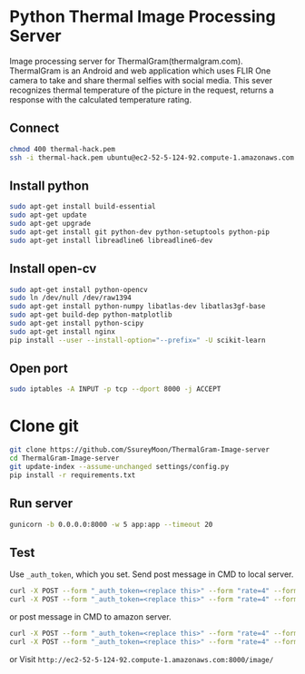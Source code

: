 # Python Thermal Image Processing Server
Image processing server for ThermalGram(thermalgram.com).
ThermalGram is an Android and web application which uses FLIR One camera to take and share thermal selfies with social media. This sever recognizes thermal temperature of the picture in the request, returns a response with the calculated temperature rating.


## Connect
```bash
chmod 400 thermal-hack.pem
ssh -i thermal-hack.pem ubuntu@ec2-52-5-124-92.compute-1.amazonaws.com
```

## Install python
```bash
sudo apt-get install build-essential
sudo apt-get update
sudo apt-get upgrade
sudo apt-get install git python-dev python-setuptools python-pip
sudo apt-get install libreadline6 libreadline6-dev
```

## Install open-cv
```bash
sudo apt-get install python-opencv
sudo ln /dev/null /dev/raw1394
sudo apt-get install python-numpy libatlas-dev libatlas3gf-base
sudo apt-get build-dep python-matplotlib
sudo apt-get install python-scipy
sudo apt-get install nginx
pip install --user --install-option="--prefix=" -U scikit-learn
```

## Open port
```bash
sudo iptables -A INPUT -p tcp --dport 8000 -j ACCEPT
```

# Clone git
```bash
git clone https://github.com/SsureyMoon/ThermalGram-Image-server
cd ThermalGram-Image-server
git update-index --assume-unchanged settings/config.py
pip install -r requirements.txt
```

## Run server
```bash
gunicorn -b 0.0.0.0:8000 -w 5 app:app --timeout 20
```

## Test

Use ```_auth_token```, which you set.
Send post message in CMD to local server.
```bash
curl -X POST --form "_auth_token=<replace this>" --form "rate=4" --form "justimage=@/path/to/the/image/IMG_17.JPEG" http://127.0.0.1:8000/image/
curl -X POST --form "_auth_token=<replace this>" --form "rate=4" --form "justimage=http://thermalgram.com/julia.jpg" http://127.0.0.1:8000/image/
```
or post message in CMD to amazon server.
```bash
curl -X POST --form "_auth_token=<replace this>" --form "rate=4" --form "justimage=@/path/to/the/image/IMG_17.JPEG" http://ec2-52-5-124-92.compute-1.amazonaws.com:8000/image/
curl -X POST --form "_auth_token=<replace this>" --form "rate=4" --form "justimage=http://thermalgram.com/julia.jpg" http://ec2-52-5-124-92.compute-1.amazonaws.com:8000/image/
```
or Visit ```http://ec2-52-5-124-92.compute-1.amazonaws.com:8000/image/```
